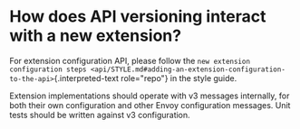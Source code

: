 How does API versioning interact with a new extension?
======================================================

For extension configuration API, please follow the
`new extension configuration steps
<api/STYLE.md#adding-an-extension-configuration-to-the-api>`{.interpreted-text
role="repo"} in the style guide.

Extension implementations should operate with v3 messages internally,
for both their own configuration and other Envoy configuration messages.
Unit tests should be written against v3 configuration.
